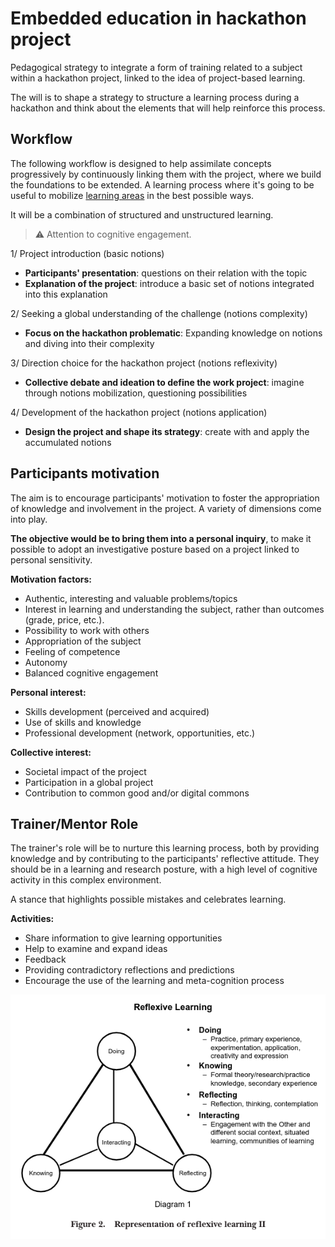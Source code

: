 # Embedded education in hackathon project

Pedagogical strategy to integrate a form of training related to a subject within a hackathon project, linked to the idea of project-based learning.

The will is to shape a strategy to structure a learning process during a hackathon and think about the elements that will help reinforce this process.

## Workflow

The following workflow is designed to help assimilate concepts progressively by continuously linking them with the project, where we build the foundations to be extended. A learning process where it's going to be useful to mobilize [learning areas](hackathon-learning-area.md) in the best possible ways.

It will be a combination of structured and unstructured learning.

> ⚠️ Attention to cognitive engagement.

1/ Project introduction (basic notions)
- **Participants' presentation**: questions on their relation with the topic
- **Explanation of the project**: introduce a basic set of notions integrated into this explanation

2/ Seeking a global understanding of the challenge (notions complexity)
- **Focus on the hackathon problematic**: Expanding knowledge on notions and diving into their complexity

3/ Direction choice for the hackathon project (notions reflexivity)
- **Collective debate and ideation to define the work project**: imagine through notions mobilization, questioning possibilities

4/ Development of the hackathon project (notions application)
- **Design the project and shape its strategy**: create with and apply the accumulated notions

## Participants motivation

The aim is to encourage participants' motivation to foster the appropriation of knowledge and involvement in the project. A variety of dimensions come into play.

**The objective would be to bring them into a personal inquiry**, to make it possible to adopt an investigative posture based on a project linked to personal sensitivity.

**Motivation factors:**
- Authentic, interesting and valuable problems/topics
- Interest in learning and understanding the subject, rather than outcomes (grade, price, etc.).
- Possibility to work with others
- Appropriation of the subject
- Feeling of competence
- Autonomy
- Balanced cognitive engagement

**Personal interest:**
- Skills development (perceived and acquired)
- Use of skills and knowledge
- Professional development (network, opportunities, etc.)

**Collective interest:**
- Societal impact of the project
- Participation in a global project
- Contribution to common good and/or digital commons

## Trainer/Mentor Role

The trainer's role will be to nurture this learning process, both by providing knowledge and by contributing to the participants' reflective attitude. They should be in a learning and research posture, with a high level of cognitive activity in this complex environment.

A stance that highlights possible mistakes and celebrates learning.

**Activities:**
- Share information to give learning opportunities
- Help to examine and expand ideas
- Feedback
- Providing contradictory reflections and predictions
- Encourage the use of the learning and meta-cognition process

![Reflexive learning](/images/reflexive-learning.png)
